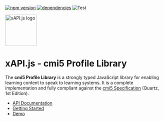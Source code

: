<!-- prettier-ignore -->
[![npm version](https://img.shields.io/npm/v/@xapi/cmi5.svg)](https://www.npmjs.com/package/@xapi/cmi5) [![dependencies](https://david-dm.org/xapijs/cmi5.svg)](https://david-dm.org/xapijs/cmi5) ![Test](https://github.com/xapijs/cmi5/workflows/Test/badge.svg)

[<img width="100" src="https://avatars3.githubusercontent.com/u/65084607?s=200&v=4" alt="xAPI.js logo">](https://www.xapijs.dev)

# xAPI.js - cmi5 Profile Library

The **cmi5 Profile Library** is a strongly typed JavaScript library for enabling learning content to speak to learning systems. It is a complete implementation and fully compliant against the [cmi5 Specification](https://github.com/AICC/CMI-5_Spec_Current) (Quartz, 1st Edition).

- [API Documentation](https://www.xapijs.dev/cmi5-profile-library/cmi5-class)
- [Getting Started](https://www.xapijs.dev/cmi5-profile-library/getting-started)
- [Demo](https://github.com/xapijs/cmi5-demo)
